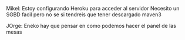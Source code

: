 Mikel:
Estoy configurando Heroku para acceder al servidor 
Necesito un SGBD facil pero no se si tendreis que tener descargado maven3

JOrge:
Eneko hay que pensar en como podemos hacer el panel de las mesas
